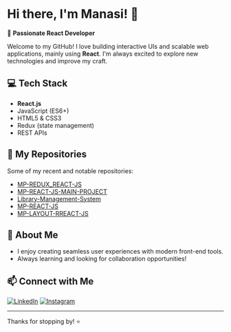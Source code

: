 # Hi there, I'm Manasi! 👋

🚀 **Passionate React Developer**

Welcome to my GitHub! I love building interactive UIs and scalable web applications, mainly using **React**. I'm always excited to explore new technologies and improve my craft.

## 💻 Tech Stack
- **React.js**
- JavaScript (ES6+)
- HTML5 & CSS3
- Redux (state management)
- REST APIs

## 📂 My Repositories
Some of my recent and notable repositories:
- [MP-REDUX_REACT-JS](https://github.com/Manasi170806/MP-REDUX_REACT-JS)
- [MP-REACT-JS-MAIN-PROJECT](https://github.com/Manasi170806/MP-REACT-JS-MAIN-PROJECT)
- [Library-Management-System](https://github.com/Manasi170806/Library-Management-System)
- [MP-REACT-JS](https://github.com/Manasi170806/MP-REACT-JS)
- [MP-LAYOUT-RREACT-JS](https://github.com/Manasi170806/MP-LAYOUT-RREACT-JS)

## 🌱 About Me
- I enjoy creating seamless user experiences with modern front-end tools.
- Always learning and looking for collaboration opportunities!

## 📫 Connect with Me
[![LinkedIn](https://img.shields.io/badge/LinkedIn-blue?style=for-the-badge&logo=linkedin)](https://www.linkedin.com/in/YOUR-LINKEDIN/)
[![Instagram](https://img.shields.io/badge/Instagram-E4405F?style=for-the-badge&logo=instagram&logoColor=white)](https://www.instagram.com/YOUR-INSTAGRAM/)

---

Thanks for stopping by! ⭐
